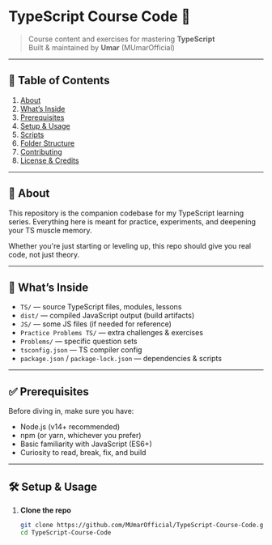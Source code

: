 # TypeScript Course Code 📘

> Course content and exercises for mastering **TypeScript**  
> Built & maintained by **Umar** (MUmarOfficial)  

---

## 🚀 Table of Contents

1. [About](#about)  
2. [What’s Inside](#whats-inside)  
3. [Prerequisites](#prerequisites)  
4. [Setup & Usage](#setup--usage)  
5. [Scripts](#scripts)  
6. [Folder Structure](#folder-structure)  
7. [Contributing](#contributing)  
8. [License & Credits](#license--credits)  

---

## 📖 About

This repository is the companion codebase for my TypeScript learning series. Everything here is meant for practice, experiments, and deepening your TS muscle memory.

Whether you're just starting or leveling up, this repo should give you real code, not just theory.

---

## 📂 What’s Inside

- `TS/` — source TypeScript files, modules, lessons  
- `dist/` — compiled JavaScript output (build artifacts)  
- `JS/` — some JS files (if needed for reference)  
- `Practice Problems TS/` — extra challenges & exercises  
- `Problems/` — specific question sets  
- `tsconfig.json` — TS compiler config  
- `package.json` / `package-lock.json` — dependencies & scripts  

---

## ✅ Prerequisites

Before diving in, make sure you have:

- Node.js (v14+ recommended)  
- npm (or yarn, whichever you prefer)  
- Basic familiarity with JavaScript (ES6+)  
- Curiosity to read, break, fix, and build  

---

## 🛠 Setup & Usage

1. **Clone the repo**  
   ```bash
   git clone https://github.com/MUmarOfficial/TypeScript-Course-Code.git
   cd TypeScript-Course-Code
